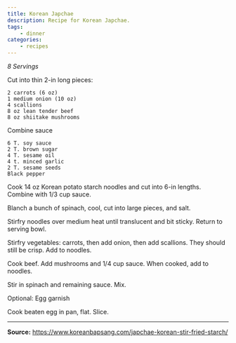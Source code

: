 ```yaml
---
title: Korean Japchae
description: Recipe for Korean Japchae.
tags:
    - dinner
categories:
    - recipes
---
```


*8 Servings*

Cut into thin 2-in long pieces:

```
2 carrots (6 oz)
1 medium onion (10 oz)
4 scallions
8 oz lean tender beef
8 oz shiitake mushrooms
```

Combine sauce

```
6 T. soy sauce
2 T. brown sugar
4 T. sesame oil
4 t. minced garlic
2 T. sesame seeds
Black pepper
```

Cook 14 oz Korean potato starch noodles and cut into 6-in lengths. Combine with 1/3 cup sauce.

Blanch a bunch of spinach, cool, cut into large pieces, and salt.

Stirfry noodles over medium heat until translucent and bit sticky. Return to serving bowl.

Stirfry vegetables: carrots, then add onion, then add scallions. They should still be crisp. Add to noodles.

Cook beef. Add mushrooms and 1/4 cup sauce. When cooked, add to noodles.

Stir in spinach and remaining sauce. Mix.

Optional: Egg garnish

Cook beaten egg in pan, flat. Slice.

---

**Source:** <https://www.koreanbapsang.com/japchae-korean-stir-fried-starch/>